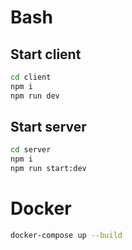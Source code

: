 # Bash

## Start client
```bash
cd client
npm i
npm run dev
```

## Start server
```bash
cd server
npm i
npm run start:dev
```

# Docker
```bash
docker-compose up --build
```
